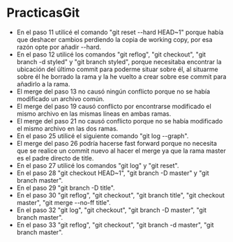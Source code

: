 # PracticasGit
- En el paso 11 utilicé el comando "git reset --hard HEAD~1" porque había que deshacer cambios perdiendo la copia de working copy, por esa razón opte por añadir --hard.
- En el paso 12 utilicé los comandos "git reflog", "git checkout", "git branch -d styled" y "git branch styled", porque necesitaba encontrar la ubicación del último commit para poderme situar sobre él, al situarme sobre él he borrado la rama y la he vuelto a crear sobre ese commit para añadirlo a la rama.
- El merge del paso 13 no causó ningún conflicto porque no se había modificado un archivo común.
- El merge del paso 19 causó conflicto por encontrarse modificado el mismo archivo en las mismas líneas en ambas ramas.
- El merge del paso 21 no causó conflicto porque no se había modificado el mismo archivo en las dos ramas.
- En el paso 25 utilicé el siguiente comando "git log --graph".
- El merge del paso 26 podría hacerse fast forward porque no necesita que se realice un commit nuevo al hacer el merge ya que la rama master es el padre directo de title.
- En el paso 27 utilicé los comandos "git log" y "git reset".
- En el paso 28 "git checkout HEAD~1", "git branch -D master" y "git branch master".
- En el paso 29 "git branch -D title".
- En el paso 30 "git reflog", "git checkout", "git branch title", "git checkout master", "git merge --no-ff title".
- En el paso 32 "git log", "git checkout", "git branch -D master", "git branch master".
- En el paso 33 "git reflog", "git checkout", "git branch -d master", "git branch master".
